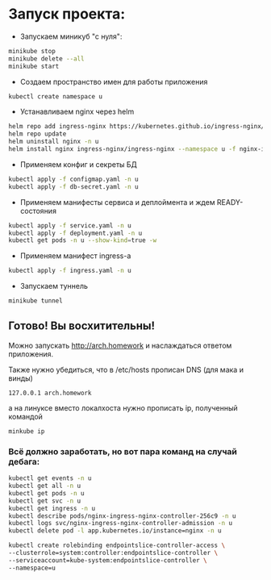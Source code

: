 # Запуск проекта:

- Запускаем миникуб "с нуля":
```bash
minikube stop
minikube delete --all
minikube start
```
- Создаем пространство имен для работы приложения
```bash
kubectl create namespace u
```
- Устанавливаем nginx через helm
```bash
helm repo add ingress-nginx https://kubernetes.github.io/ingress-nginx/
helm repo update
helm uninstall nginx -n u
helm install nginx ingress-nginx/ingress-nginx --namespace u -f nginx-ingress.yaml
```
- Применяем конфиг и секреты БД
```bash
kubectl apply -f configmap.yaml -n u
kubectl apply -f db-secret.yaml -n u
```
- Применяем манифесты сервиса и деплоймента и ждем READY-состояния
```bash
kubectl apply -f service.yaml -n u
kubectl apply -f deployment.yaml -n u
kubectl get pods -n u --show-kind=true -w
```
- Применяем манифест ingress-а
```bash
kubectl apply -f ingress.yaml -n u
```
- Запускаем туннель
```bash
minikube tunnel
```
## Готово! Вы восхитительны!

Можно запускать http://arch.homework и наслаждаться ответом приложения.

Также нужно убедиться, что в /etc/hosts прописан DNS (для мака и винды)
```
127.0.0.1 arch.homework
```
а на линуксе вместо локалхоста нужно прописать ip, полученный командой
```
minkube ip
```

### Всё должно заработать, но вот пара команд на случай дебага:
```bash
kubectl get events -n u
kubectl get all -n u
kubectl get pods -n u
kubectl get svc -n u
kubectl get ingress -n u
kubectl describe pods/nginx-ingress-nginx-controller-256c9 -n u
kubectl logs svc/nginx-ingress-nginx-controller-admission -n u
kubectl delete pod -l app.kubernetes.io/instance=nginx -n u

kubectl create rolebinding endpointslice-controller-access \
--clusterrole=system:controller:endpointslice-controller \
--serviceaccount=kube-system:endpointslice-controller \
--namespace=u
```
